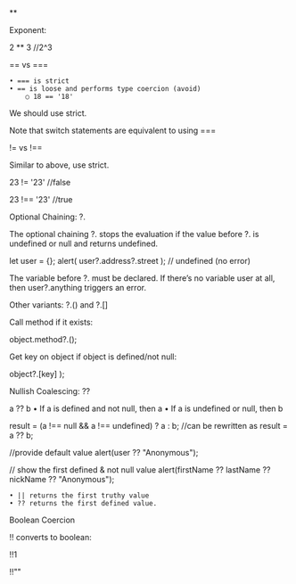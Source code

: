 **

Exponent:

2 ** 3 //2^3

== vs ===

	• === is strict 
	• == is loose and performs type coercion (avoid)
		○ 18 == '18'
 
We should use strict.

Note that switch statements are equivalent to using ===

!= vs !==

Similar to above, use strict.

23 != '23'
//false
 
23 !== '23'
//true

Optional Chaining: ?.

The optional chaining ?. stops the evaluation if the value before ?. is undefined or null and returns undefined.

let user = {};
alert( user?.address?.street ); // undefined (no error)

The variable before ?. must be declared. If there’s no variable user at all, then user?.anything triggers an error.

Other variants: ?.() and ?.[]

Call method if it exists:

object.method?.();

Get key on object if object is defined/not null:

object?.[key] );


Nullish Coalescing: ??

a ?? b
	• If a is defined and not null, then a
	• If a is undefined or null, then b

result = (a !== null && a !== undefined) ? a : b;
//can be rewritten as
result = a ?? b;

//provide default value
alert(user ?? "Anonymous");
 
// show the first defined & not null value
alert(firstName ?? lastName ?? nickName ?? "Anonymous");

	• || returns the first truthy value
	• ?? returns the first defined value.

Boolean Coercion

!! converts to boolean:

!!1

!!""
